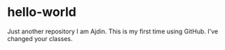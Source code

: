 # hello-world
Just another repository
I am Ajdin. This is my first time using GitHub.
I've changed your classes.

